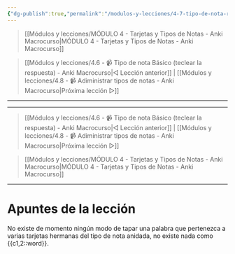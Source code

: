```yaml
---
{"dg-publish":true,"permalink":"/modulos-y-lecciones/4-7-tipo-de-nota-respuesta-anidada-anki-macrocurso/","noteIcon":"","updated":"2024-05-15T22:20:32.439+02:00"}
---
```



> [[Módulos y lecciones/MÓDULO 4 - Tarjetas y Tipos de Notas - Anki Macrocurso\|MÓDULO 4 - Tarjetas y Tipos de Notas - Anki Macrocurso]]

> [[Módulos y lecciones/4.6 - 📹 Tipo de nota Básico (teclear la respuesta) - Anki Macrocurso\|◁ Lección anterior]] | [[Módulos y lecciones/4.8 - 📹 Adiministrar tipos de notas - Anki Macrocurso\|Próxima lección ▷]]

---



---

> [[Módulos y lecciones/4.6 - 📹 Tipo de nota Básico (teclear la respuesta) - Anki Macrocurso\|◁ Lección anterior]] | [[Módulos y lecciones/4.8 - 📹 Adiministrar tipos de notas - Anki Macrocurso\|Próxima lección ▷]]

> [[Módulos y lecciones/MÓDULO 4 - Tarjetas y Tipos de Notas - Anki Macrocurso\|MÓDULO 4 - Tarjetas y Tipos de Notas - Anki Macrocurso]]

---  

# Apuntes de la lección
No existe de momento ningún modo de tapar una palabra que pertenezca a varias tarjetas hermanas del tipo de nota anidada, no existe nada como {{c1,2::word}}. 